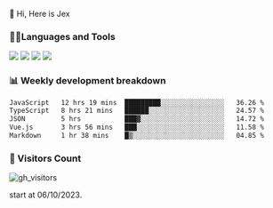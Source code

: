  👋 Hi, Here is Jex

 

### 🧑‍💻Languages and Tools

<code><a href="https://react.dev"><img src="https://api.iconify.design/logos:react.svg" /></a></code>
<code><a href="https://github.com/vuejs/core"><img src="https://api.iconify.design/logos:vue.svg" /></a></code> 
<code><a href="https://github.com/microsoft/TypeScript"><img src="https://api.iconify.design/logos:typescript-icon.svg" /></a></code>
<code><a href="https://threejs.org/"><img src="https://api.iconify.design/logos:threejs.svg" /></a></code>

### 📊 Weekly development breakdown

<!--START_SECTION:waka-->

```txt
JavaScript   12 hrs 19 mins  █████████░░░░░░░░░░░░░░░░   36.26 %
TypeScript   8 hrs 21 mins   ██████░░░░░░░░░░░░░░░░░░░   24.57 %
JSON         5 hrs           ███▓░░░░░░░░░░░░░░░░░░░░░   14.72 %
Vue.js       3 hrs 56 mins   ███░░░░░░░░░░░░░░░░░░░░░░   11.58 %
Markdown     1 hr 38 mins    █▒░░░░░░░░░░░░░░░░░░░░░░░   04.85 %
```

<!--END_SECTION:waka-->


### 👀 Visitors Count

![gh_visitors](https://profile-counter.glitch.me/jexlau/count.svg)

start at 06/10/2023.
